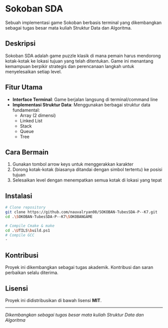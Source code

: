 # Sokoban SDA

Sebuah implementasi game Sokoban berbasis terminal yang dikembangkan sebagai tugas besar mata kuliah Struktur Data dan Algoritma.

## Deskripsi

Sokoban SDA adalah game puzzle klasik di mana pemain harus mendorong kotak-kotak ke lokasi tujuan yang telah ditentukan. Game ini menantang kemampuan berpikir strategis dan perencanaan langkah untuk menyelesaikan setiap level.

## Fitur Utama

- **Interface Terminal**: Game berjalan langsung di terminal/command line
- **Implementasi Struktur Data**: Menggunakan berbagai struktur data fundamental:
  - Array (2 dimensi)
  - Linked List
  - Stack
  - Queue
  - Tree

## Cara Bermain

1. Gunakan tombol arrow keys untuk menggerakkan karakter
2. Dorong kotak-kotak (biasanya ditandai dengan simbol tertentu) ke posisi tujuan
3. Selesaikan level dengan menempatkan semua kotak di lokasi yang tepat

## Instalasi

```bash
# Clone repository
git clone https://github.com/nauvalryan08/SOKOBAN-TubesSDA-P--K7.git
cd .\SOKOBAN-TubesSDA-P--K7\SOKOBANGAME

# Compile Cmake & make
cd .\UTILS\build.ps1
# Compile GCC
-
```

## Kontribusi
Proyek ini dikembangkan sebagai tugas akademik. Kontribusi dan saran perbaikan selalu diterima.

## Lisensi
Proyek ini didistribusikan di bawah lisensi **MIT**.

---

*Dikembangkan sebagai tugas besar mata kuliah Struktur Data dan Algoritma*
